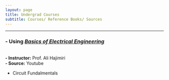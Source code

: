 ```yaml
---
layout: page
title: Undergrad Courses
subtitle: Courses/ Reference Books/ Sources
---
```



-----------


### - Using <EM><U> Basics of Electrical Engineering </U></EM>


<br> <b> - Instructor:</b> Prof. Ali Hajimiri
<br> <b> - Source:</b> Youtube
* Circuit Fundalmentals








